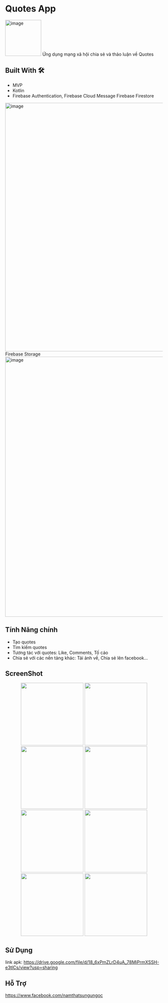 # Quotes App
<img width="115" alt="image" src="https://github.com/user-attachments/assets/d3d519db-a7e6-4ba7-ad00-2f508493f469">
Ứng dụng mạng xã hội chia sẻ và thảo luận về Quotes


## Built With 🛠
- MVP
- Kotlin
- Firebase Authentication, Firebase Cloud Message
Firebase Firestore
<img width="794" alt="image" src="https://github.com/user-attachments/assets/bea28c60-8f46-433d-80e2-be51f70b6b03">
Firebase Storage
<img width="831" alt="image" src="https://github.com/user-attachments/assets/2a91abe0-8b5f-48fd-82f8-5070cab97c76">

## Tính Năng chính
- Tạo quotes
- Tìm kiếm quotes
- Tương tác với quotes: Like, Comments, Tố cáo
- Chia sẻ với các nền tảng khác: Tải ảnh về, Chia sẻ lên facebook...
## ScreenShot
<div style="display: flex; flex-wrap: wrap; justify-content: center;">
  <div style="flex-basis: 100%; text-align: center;">
    <img src="https://github.com/user-attachments/assets/40dc3380-8ec7-41e9-a6bd-f0b797eeebc6" width="200" />
    <img src="https://github.com/user-attachments/assets/76b9c946-eb96-4f09-a163-29e956da9161" width="200" />
    <img src="https://github.com/user-attachments/assets/99c986ba-371e-4db8-a9a2-94093701bb00" width="200" />
    <img src="https://github.com/user-attachments/assets/cf02805f-bc18-4645-be27-596c3714c7ac" width="200" />
    <img src="https://github.com/user-attachments/assets/e14eefe9-f4e5-46af-b45b-3c6823f163b2" width="200" />
    <img src="https://github.com/user-attachments/assets/2176009a-8c11-4372-a03a-ee0601d295ea" width="200" />
    <img src="https://github.com/user-attachments/assets/bf079568-be2d-4a42-be65-70122aa787bf" width="200" />
    <img src="https://github.com/user-attachments/assets/e3fa454f-0e78-4029-9d8a-5a03e08940cc" width="200" />

  </div>

</div>


## Sử Dụng
link apk: https://drive.google.com/file/d/18_6xPmZLrD4uA_78MiPrmXSSH-e3tlCs/view?usp=sharing

## Hỗ Trợ
https://www.facebook.com/namthatsungungoc
